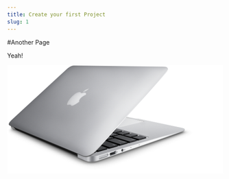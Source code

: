 ```yaml
---
title: Create your first Project
slug: 1
---
```


#Another Page

Yeah!

![image](overview_wireless_hero_enhanced.png)

